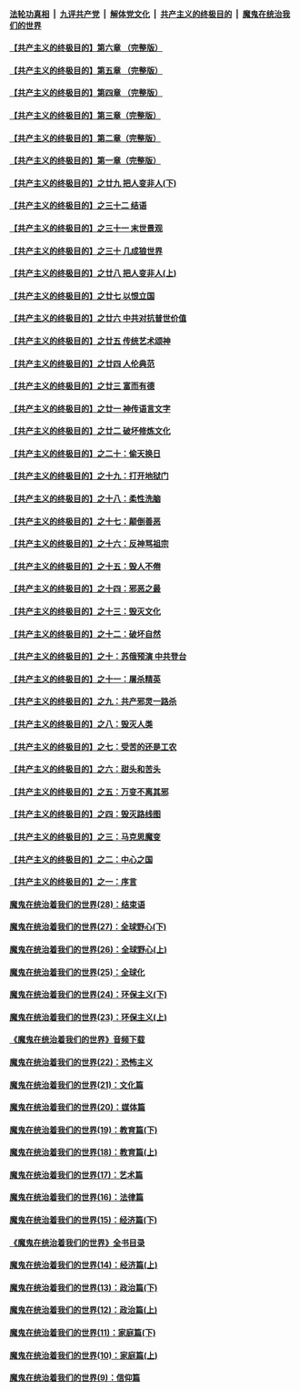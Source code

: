 ####  [法轮功真相](../../../../basic/blob/master/README.md?t=08220839) &nbsp;|&nbsp; [九评共产党](../../../../9ping.md/blob/master/README.md?t=08220839) &nbsp;|&nbsp; [解体党文化](../../../../jtdwh.md/blob/master/README.md?t=08220839)  &nbsp;|&nbsp; [共产主义的终极目的](../../../../gczydzjmd.md/blob/master/README.md?t=08220839) &nbsp;|&nbsp; [魔鬼在统治我们的世界](../../../../mgztzwmdsj.md/blob/master/README.md?t=08220839) 

#### [【共产主义的终极目的】第六章 （完整版）](../pages/nsc422/n11428913.md?t=08220839) 

#### [【共产主义的终极目的】第五章 （完整版）](../pages/nsc422/n11428912.md?t=08220839) 

#### [【共产主义的终极目的】第四章 （完整版）](../pages/nsc422/n11428907.md?t=08220839) 

#### [【共产主义的终极目的】第三章（完整版）](../pages/nsc422/n11428848.md?t=08220839) 

#### [【共产主义的终极目的】第二章（完整版）](../pages/nsc422/n11428831.md?t=08220839) 

#### [【共产主义的终极目的】第一章（完整版）](../pages/nsc422/n11417651.md?t=08220839) 

#### [【共产主义的终极目的】之廿九 把人变非人(下)](../pages/nsc422/n11344140.md?t=08220839) 

#### [【共产主义的终极目的】之三十二 结语](../pages/nsc422/n11360535.md?t=08220839) 

#### [【共产主义的终极目的】之三十一 末世景观](../pages/nsc422/n11351129.md?t=08220839) 

#### [【共产主义的终极目的】之三十 几成狼世界](../pages/nsc422/n11348280.md?t=08220839) 

#### [【共产主义的终极目的】之廿八 把人变非人(上)](../pages/nsc422/n11340492.md?t=08220839) 

#### [【共产主义的终极目的】之廿七 以恨立国](../pages/nsc422/n11336944.md?t=08220839) 

#### [【共产主义的终极目的】之廿六 中共对抗普世价值](../pages/nsc422/n11324785.md?t=08220839) 

#### [【共产主义的终极目的】之廿五 传统艺术颂神](../pages/nsc422/n11296396.md?t=08220839) 

#### [【共产主义的终极目的】之廿四 人伦典范](../pages/nsc422/n11296397.md?t=08220839) 

#### [【共产主义的终极目的】之廿三 富而有德](../pages/nsc422/n11283598.md?t=08220839) 

#### [【共产主义的终极目的】之廿一 神传语言文字](../pages/nsc422/n11263265.md?t=08220839) 

#### [【共产主义的终极目的】之廿二 破坏修炼文化](../pages/nsc422/n11245728.md?t=08220839) 

#### [【共产主义的终极目的】之二十：偷天换日](../pages/nsc422/n11238846.md?t=08220839) 

#### [【共产主义的终极目的】之十九：打开地狱门](../pages/nsc422/n11206376.md?t=08220839) 

#### [【共产主义的终极目的】之十八：柔性洗脑](../pages/nsc422/n11199994.md?t=08220839) 

#### [【共产主义的终极目的】之十七：颠倒善恶](../pages/nsc422/n11179782.md?t=08220839) 

#### [【共产主义的终极目的】之十六：反神骂祖宗](../pages/nsc422/n11166798.md?t=08220839) 

#### [【共产主义的终极目的】之十五：毁人不倦](../pages/nsc422/n11166792.md?t=08220839) 

#### [【共产主义的终极目的】之十四：邪恶之最](../pages/nsc422/n11150249.md?t=08220839) 

#### [【共产主义的终极目的】之十三：毁灭文化](../pages/nsc422/n11135227.md?t=08220839) 

#### [【共产主义的终极目的】之十二：破坏自然](../pages/nsc422/n11135214.md?t=08220839) 

#### [【共产主义的终极目的】之十：苏俄预演 中共登台](../pages/nsc422/n11118424.md?t=08220839) 

#### [【共产主义的终极目的】之十一：屠杀精英](../pages/nsc422/n11118442.md?t=08220839) 

#### [【共产主义的终极目的】之九：共产邪灵一路杀](../pages/nsc422/n11114139.md?t=08220839) 

#### [【共产主义的终极目的】之八：毁灭人类](../pages/nsc422/n11108503.md?t=08220839) 

#### [【共产主义的终极目的】之七：受苦的还是工农](../pages/nsc422/n11101809.md?t=08220839) 

#### [【共产主义的终极目的】之六：甜头和苦头](../pages/nsc422/n11096971.md?t=08220839) 

#### [【共产主义的终极目的】之五：万变不离其邪](../pages/nsc422/n11091285.md?t=08220839) 

#### [【共产主义的终极目的】之四：毁灭路线图](../pages/nsc422/n11086284.md?t=08220839) 

#### [【共产主义的终极目的】之三：马克思魔变](../pages/nsc422/n11061941.md?t=08220839) 

#### [【共产主义的终极目的】之二：中心之国](../pages/nsc422/n11047728.md?t=08220839) 

#### [【共产主义的终极目的】之一：序言](../pages/nsc422/n11086077.md?t=08220839) 

#### [魔鬼在统治着我们的世界(28)：结束语](../pages/nsc422/n10936246.md?t=08220839) 

#### [魔鬼在统治着我们的世界(27)：全球野心(下)](../pages/nsc422/n10928319.md?t=08220839) 

#### [魔鬼在统治着我们的世界(26)：全球野心(上)](../pages/nsc422/n10900318.md?t=08220839) 

#### [魔鬼在统治着我们的世界(25)：全球化](../pages/nsc422/n10788205.md?t=08220839) 

#### [魔鬼在统治着我们的世界(24)：环保主义(下)](../pages/nsc422/n10695307.md?t=08220839) 

#### [魔鬼在统治着我们的世界(23)：环保主义(上)](../pages/nsc422/n10688613.md?t=08220839) 

#### [《魔鬼在统治着我们的世界》音频下载](../pages/nsc422/n10635553.md?t=08220839) 

#### [魔鬼在统治着我们的世界(22)：恐怖主义](../pages/nsc422/n10614727.md?t=08220839) 

#### [魔鬼在统治着我们的世界(21)：文化篇](../pages/nsc422/n10597706.md?t=08220839) 

#### [魔鬼在统治着我们的世界(20)：媒体篇](../pages/nsc422/n10586579.md?t=08220839) 

#### [魔鬼在统治着我们的世界(19)：教育篇(下)](../pages/nsc422/n10564808.md?t=08220839) 

#### [魔鬼在统治着我们的世界(18)：教育篇(上)](../pages/nsc422/n10526970.md?t=08220839) 

#### [魔鬼在统治着我们的世界(17)：艺术篇](../pages/nsc422/n10499093.md?t=08220839) 

#### [魔鬼在统治着我们的世界(16)：法律篇](../pages/nsc422/n10485969.md?t=08220839) 

#### [魔鬼在统治着我们的世界(15)：经济篇(下)](../pages/nsc422/n10469975.md?t=08220839) 

#### [《魔鬼在统治着我们的世界》全书目录](../pages/nsc422/n10464261.md?t=08220839) 

#### [魔鬼在统治着我们的世界(14)：经济篇(上)](../pages/nsc422/n10457370.md?t=08220839) 

#### [魔鬼在统治着我们的世界(13)：政治篇(下)](../pages/nsc422/n10448270.md?t=08220839) 

#### [魔鬼在统治着我们的世界(12)：政治篇(上)](../pages/nsc422/n10444576.md?t=08220839) 

#### [魔鬼在统治着我们的世界(11)：家庭篇(下)](../pages/nsc422/n10440961.md?t=08220839) 

#### [魔鬼在统治着我们的世界(10)：家庭篇(上)](../pages/nsc422/n10435448.md?t=08220839) 

#### [魔鬼在统治着我们的世界(9)：信仰篇](../pages/nsc422/n10432159.md?t=08220839) 

